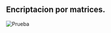 ## Encriptacion por matrices.

![Prueba](https://drive.google.com/uc?export=view&id=1en24rft3PIE5svOTM-2vMK9dj9HyDQvf)

